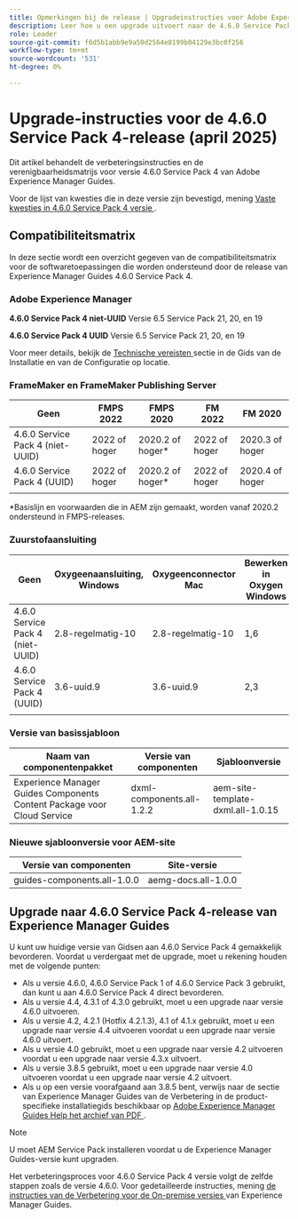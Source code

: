 ```yaml
---
title: Opmerkingen bij de release | Upgradeinstructies voor Adobe Experience Manager Guides 4.6.0 Service Pack 4-release
description: Leer hoe u een upgrade uitvoert naar de 4.6.0 Service Pack 4-release van Adobe Experience Manager Guides
role: Leader
source-git-commit: f6d5b1abb9e9a50d2564e8199b04129e3bc0f256
workflow-type: tm+mt
source-wordcount: '531'
ht-degree: 0%

---
```


# Upgrade-instructies voor de 4.6.0 Service Pack 4-release (april 2025)

Dit artikel behandelt de verbeteringsinstructies en de verenigbaarheidsmatrijs voor versie 4.6.0 Service Pack 4 van Adobe Experience Manager Guides.

Voor de lijst van kwesties die in deze versie zijn bevestigd, mening [ Vaste kwesties in 4.6.0 Service Pack 4 versie ](fixed-issues-4-6-0-sp4.md).

## Compatibiliteitsmatrix

In deze sectie wordt een overzicht gegeven van de compatibiliteitsmatrix voor de softwaretoepassingen die worden ondersteund door de release van Experience Manager Guides 4.6.0 Service Pack 4.

### Adobe Experience Manager

**4.6.0 Service Pack 4 niet-UUID**
Versie 6.5 Service Pack 21, 20, en 19

**4.6.0 Service Pack 4 UUID**
Versie 6.5 Service Pack 21, 20, en 19

Voor meer details, bekijk de [ Technische vereisten ](../install-guide/download-install-technical-requirements.md) sectie in de Gids van de Installatie en van de Configuratie op locatie.

### FrameMaker en FrameMaker Publishing Server

| Geen | FMPS 2022 | FMPS 2020 | FM 2022 | FM 2020 |
| --- | --- | --- | --- | --- |
| 4.6.0 Service Pack 4 (niet-UUID) | 2022 of hoger | 2020.2 of hoger* | 2022 of hoger | 2020.3 of hoger |
| 4.6.0 Service Pack 4 (UUID) | 2022 of hoger | 2020.2 of hoger* | 2022 of hoger | 2020.4 of hoger |
| | | | |

*Basislijn en voorwaarden die in AEM zijn gemaakt, worden vanaf 2020.2 ondersteund in FMPS-releases.

### Zuurstofaansluiting

| Geen | Oxygeenaansluiting, Windows | Oxygeenconnector Mac | Bewerken in Oxygen Windows | Bewerken in Oxygen Mac |
| --- | --- | --- |--- |--- |
| 4.6.0 Service Pack 4 (niet-UUID) | 2.8-regelmatig-10 | 2.8-regelmatig-10 | 1,6 | 1,6 |
| 4.6.0 Service Pack 4 (UUID) | 3.6-uuid.9 | 3.6-uuid.9 | 2,3 | 2,3 |
|  |  |   |

### Versie van basissjabloon

| Naam van componentenpakket | Versie van componenten | Sjabloonversie |
|---|---|---|
| Experience Manager Guides Components Content Package voor Cloud Service | dxml-components.all-1.2.2 | aem-site-template-dxml.all-1.0.15 |

### Nieuwe sjabloonversie voor AEM-site

| Versie van componenten | Site-versie |
|---|---|
| guides-components.all-1.0.0 | aemg-docs.all-1.0.0 |

## Upgrade naar 4.6.0 Service Pack 4-release van Experience Manager Guides

U kunt uw huidige versie van Gidsen aan 4.6.0 Service Pack 4 gemakkelijk bevorderen. Voordat u verdergaat met de upgrade, moet u rekening houden met de volgende punten:

- Als u versie 4.6.0, 4.6.0 Service Pack 1 of 4.6.0 Service Pack 3 gebruikt, dan kunt u aan 4.6.0 Service Pack 4 direct bevorderen.
- Als u versie 4.4, 4.3.1 of 4.3.0 gebruikt, moet u een upgrade naar versie 4.6.0 uitvoeren.
- Als u versie 4.2, 4.2.1 (Hotfix 4.2.1.3), 4.1 of 4.1.x gebruikt, moet u een upgrade naar versie 4.4 uitvoeren voordat u een upgrade naar versie 4.6.0 uitvoert.
- Als u versie 4.0 gebruikt, moet u een upgrade naar versie 4.2 uitvoeren voordat u een upgrade naar versie 4.3.x uitvoert.
- Als u versie 3.8.5 gebruikt, moet u een upgrade naar versie 4.0 uitvoeren voordat u een upgrade naar versie 4.2 uitvoert.
- Als u op een versie voorafgaand aan 3.8.5 bent, verwijs naar de sectie van Experience Manager Guides van de Verbetering in de product-specifieke installatiegids beschikbaar op [ Adobe Experience Manager Guides Help het archief van PDF ](https://helpx.adobe.com/xml-documentation-for-experience-manager/archive.html).

>[!NOTE]
>
>U moet AEM Service Pack installeren voordat u de Experience Manager Guides-versie kunt upgraden.

Het verbeteringsproces voor 4.6.0 Service Pack 4 versie volgt de zelfde stappen zoals de versie 4.6.0. Voor gedetailleerde instructies, mening [ de instructies van de Verbetering voor de On-premise versies ](../install-guide/upgrade-xml-documentation.md) van Experience Manager Guides.

